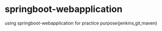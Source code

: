 # springboot-webapplication
using springboot-webapplication for practice purpose(jenkins,git,maven)
